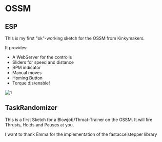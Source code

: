 # OSSM

## ESP

This is my first "ok"-working sketch for the OSSM from Kinkymakers.

It provides:
- A WebServer for the controlls
- Sliders for speed and distance
- BPM indicator
- Manual moves
- Homing Button
- Torque dis/enable!

![1](https://user-images.githubusercontent.com/82914483/120650389-08f30600-c47e-11eb-8cc1-84b427dfed87.jpg)


## TaskRandomizer

This is a first Sketch for a Blowjob/Throat-Trainer on the OSSM.
It will fire Thrusts, Holds and Pauses at you.


I want to thank Emma for the implementation of the fastaccelstepper library
